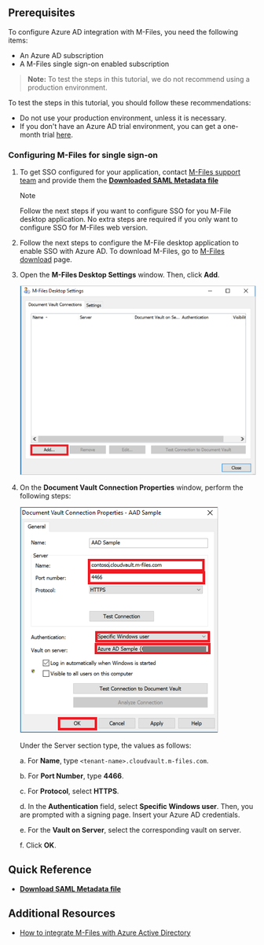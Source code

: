 ## Prerequisites

To configure Azure AD integration with M-Files, you need the following items:

- An Azure AD subscription
- A M-Files single sign-on enabled subscription

> **Note:**
> To test the steps in this tutorial, we do not recommend using a production environment.

To test the steps in this tutorial, you should follow these recommendations:

- Do not use your production environment, unless it is necessary.
- If you don't have an Azure AD trial environment, you can get a one-month trial [here](https://azure.microsoft.com/pricing/free-trial/).

### Configuring M-Files for single sign-on

1. To get SSO configured for your application, contact [M-Files support team](mailto:support@m-files.com) and provide them the **[Downloaded SAML Metadata file](%metadata:metadataDownloadUrl%)**
   
    >[!NOTE]
    >Follow the next steps if you want to configure SSO for you M-File desktop application. No extra steps are required if you only want to configure SSO for M-Files web version.  

2. Follow the next steps to configure the M-File desktop application to enable SSO with Azure AD. To download M-Files, go to [M-Files download](https://www.m-files.com/en/download-latest-version) page.

3. Open the **M-Files Desktop Settings** window. Then, click **Add**.
   
    ![Configure Single Sign-On](./media/tutorial_m_files_10.png)

4. On the **Document Vault Connection Properties** window, perform the following steps:
   
    ![Configure Single Sign-On](./media/tutorial_m_files_11.png)  

    Under the Server section type, the values as follows:  

    a. For **Name**, type `<tenant-name>.cloudvault.m-files.com`. 
 
    b. For **Port Number**, type **4466**. 

    c. For **Protocol**, select **HTTPS**. 

    d. In the **Authentication** field, select **Specific Windows user**. Then, you are prompted with a signing page. Insert your Azure AD credentials. 

    e. For the **Vault on Server**,  select the corresponding vault on server.
 
    f. Click **OK**.

## Quick Reference

* **[Download SAML Metadata file](%metadata:metadataDownloadUrl%)**

## Additional Resources

* [How to integrate M-Files with Azure Active Directory](https://docs.microsoft.com/azure/active-directory/active-directory-saas-m-files-tutorial)
